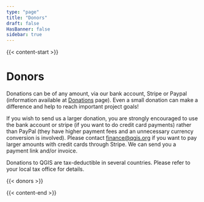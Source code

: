 ```yaml
---
type: "page"
title: "Donors"
draft: false
HasBanner: false
sidebar: true
---
```


{{< content-start >}}

# Donors
Donations can be of any amount, via our bank account, Stripe or Paypal (information available at [Donations](https://donate.qgis.org/) page). Even a small donation can make a difference and help to reach important project goals!

If you wish to send us a larger donation, you are strongly encouraged to use the bank account or stripe (if you want to do credit card payments) rather than PayPal (they have higher payment fees and an unnecessary currency conversion is involved). Please contact [finance@qgis.org](mailto:finance@qgis.org) if you want to pay larger amounts with credit cards through Stripe. We can send you a payment link and/or invoice.

Donations to QGIS are tax-deductible in several countries. Please refer to your local tax office for details.

{{< donors >}}

{{< content-end >}}